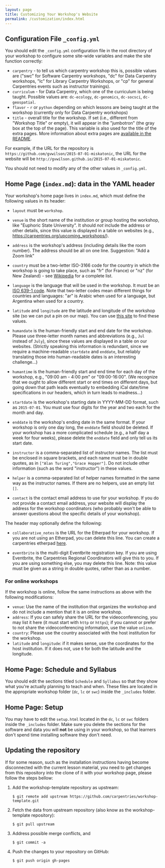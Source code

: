 ```yaml
---
layout: page
title: Customizing Your Workshop's Website
permalink: /customization/index.html
---
```

## Configuration File `_config.yml`

You should edit the `_config.yml` configuration file in the root directory of your workshop to
configure some site-wide variables and make the site function correctly:

* `carpentry` - to tell us which carpentry workshop this is, possible values are ("swc" for Software
  Carpentry workshops, "dc" for Data Carpentry workshops, "lc" for Library Carpentry Workshops, or
  "cp" for general Carpentries events such as instructor trainings).
* `curriculum` - for Data Carpentry, which one of the curriculum is being taught. Possible values
  are: `dc-ecology`, `dc-genomics`, `dc-socsci`, `dc-geospatial`.
* `flavor` - `r` or `python` depending on which lessons are being taught at the workshop (currently
  only for Data Carpentry workshops)
* `title` - overall title for the workshop. If set (i.e., different from "Workshop Title" or empty),
  it will appear in the "jumbotron" (the gray box at the top of the page). This variable is also
  used for the title of the extra pages. More information about extra pages are [available in the
  README](https://github.com/carpentries/workshop-template#creating-extra-pages).

For example, if the URL for the repository is `https://github.com/gvwilson/2015-07-01-miskatonic`,
the URL for the website will be `http://gvwilson.github.io/2015-07-01-miskatonic`.

You should not need to modify any of the other values in `_config.yml`.

## Home Page (`index.md`): data in the YAML header

Your workshop's home page lives in `index.md`,
which must define the following values in its header:

*   `layout` must be `workshop`.

*   `venue` is the short name of the institution or group hosting the
    workshop, like "Euphoric State University".  It should *not*
    include the address or other details, since this value is
    displayed in a table on websites (e.g.,
    <https://carpentries.org/upcoming_workshops/>).

*   `address` is the workshop's address (including details like the
    room number). The address should be all on one line. Suggestion: "Add a Zoom link"

*   `country` must be a two-letter ISO-3166 code for the country in
    which the workshop is going to take place, such as "fr" (for
    France) or "nz" (for New Zealand) - see [Wikipedia](https://en.wikipedia.org/wiki/ISO_3166-1_alpha-2#Officially_assigned_code_elements)
    for a complete list.

*   `language` is the language that will be used in the workshop.
    It must be an [ISO 639-1 code](https://en.wikipedia.org/wiki/List_of_ISO_639-1_codes).
    Note that two-letter codes mean different things for countries
    and languages: "ar" is Arabic when used for a language, but
    Argentina when used for a country.

*   `latitude` and `longitude` are the latitude and longitude of the workshop
    site (so we can put a pin on our map). You can use
    [this site](https://getlatlong.net/) to find these values.

*  `humandate` is the human-friendly start and end date for the
    workshop.  Please use three-letter month names and abbreviations
    (e.g., `Jul` instead of `July`), since these values are displayed
    in a table on our websites.  (Strictly speaking this information
    is redundant, since we require a machine-readable `startdate` and
    `enddate`, but reliably translating those into human-readable
    dates is an interesting challenge...)

*   `humantime` is the human-friendly start and end time for each day of
    the workshop, e.g., "09:00 am - 4:00 pm" or "09:00-16:00".  (We
    recognize that we ought to allow different start or end times on
    different days, but going down that path leads eventually to
    embedding iCal date/time specifications in our headers, which in
    turn leads to madness...)

*   `startdate` is the workshop's starting date in YYYY-MM-DD format,
    such as `2015-07-01`.  You must use four digits for the year and
    two each for the month and day.

*   `enddate` is the workshop's ending date in the same format.  If your
    workshop is only one day long, the `enddate` field should be deleted.
    If your workshop has a more complicated schedule (e.g., a half day a
    week for four weeks), please delete the `enddate` field and only tell
    us its start date.

*   `instructor` is a comma-separated list of instructor names.  The
    list must be enclosed in square brackets, and each name must be in
    double quotes, as in `["Alan Turing","Grace Hopper"]`.  Do not
    include other information (such as the word "instructor") in these
    values.

*   `helper` is a comma-separated list of helper names formatted in the
    same way as the instructor names.  If there are no helpers, use an
    empty list `[]`.

*   `contact` is the contact email address to use for your workshop.
    If you do not provide a contact email address, your website will
    display the address for the workshop coordinators (who probably
    won't be able to answer questions about the specific details of
    your workshop).

The header may optionally define the following:

*   `collaborative_notes` is the URL for the Etherpad for your workshop.  If you are
    not using an Etherpad, you can delete this line. You can create a carpentries etherpad [here](https://pad.carpentries.org/).

*   `eventbrite` is the multi-digit Eventbrite registration key.  If you
    are using Eventbrite, the Carpentries Regional Coordinators will
    give this to you.  If you are using something else, you may delete
    this line.  Note: this value must be given as a string in double
    quotes, rather than as a number.

### For online workshops

If the workshop is online, follow the same instructions as above with the
following modifications:

* `venue`: Use the name of the institution that organizes the workshop and do
  not include a mention that it is an online workshop.
* `address`: If you can safely share the URL for the videoconferencing, you may
  list it here (it must start with `http` or `https`); if you cannot or prefer
  to not share the videoconferencing information, use the value `online`.
* `country`: Please use the country associated with the host institution for the
  workshop.
* `latitude` and `longitude`: if it makes sense, use the coordinates for the
  host institution. If it does not, use `0` for both the latitude and the
  longitude.


## Home Page: Schedule and Syllabus

You should edit the sections titled `Schedule` and `Syllabus`
so that they show what you're actually planning to teach and when.  These
files are located in the appropriate workshop folder (`dc`, `lc` or `swc`)
inside the `_includes` folder.

## Home Page: Setup

You may have to edit the `setup.html` located
in the `dc`, `lc` or `swc` folders
inside the `_includes` folder.
Make sure you delete the sections for the
software and data
you will **not** be using in your workshop,
so that learners don't spend time installing
software they don't need.


## Updating the repository

If for some reason,
such as the installation instructions having become disconnected
with the current lesson material,
you need to get changes from this repository
into the clone of it with your workshop page,
please follow the steps bellow:

1.  Add the workshop-template repository as upstream:

        $ git remote add upstream https://github.com/carpentries/workshop-template.git

2.  Fetch the data from upstream repository (also know as the workshop-template
    repository):

        $ git pull upstream

4.  Address possible merge conflicts, and

        $ git commit -a

5.  Push the changes to your repository on GitHub:

        $ git push origin gh-pages
